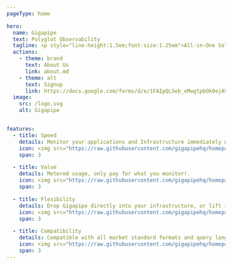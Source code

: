 ```yaml
---
pageType: home

hero:
  name: Gigapipe
  text: Polyglot Observability
  tagline: <p style="line-height:1.5em;font-size:1.25em">All-in-One Solution for your Logs, Metrics, Traces and Profiles</p>
  actions:
    - theme: brand
      text: About Us
      link: about.md
    - theme: alt
      text: Signup
      link: https://docs.google.com/forms/d/e/1FAIpQLSeb_eMwgtpbOk0ejAVW7ihKAzkt0WKnLwCQFyHkIzl5DAU2ig/viewform
  image:
    src: /logo.svg
    alt: Gigapipe    


features:
  - title: Speed
    details: Monitor your applications and Infrastructure immediately with qryn Cloud
    icon: <img src="https://raw.githubusercontent.com/gigapipehq/homepage/refs/heads/main/docs/public/clock.png"/>
    span: 3

  - title: Value
    details: Metered usage, only pay for what you monitor!.
    icon: <img src="https://raw.githubusercontent.com/gigapipehq/homepage/refs/heads/main/docs/public/wallet.png"/>
    span: 3

  - title: Flexibility
    details: Drop Gigapipe directly into your infrastructure, or lift it right out. Just change the host!
    icon: <img src="https://raw.githubusercontent.com/gigapipehq/homepage/refs/heads/main/docs/public/resize.png"/>
    span: 3

  - title: Compatibility
    details: Compatible with all market standard formats and query languages
    icon: <img src="https://raw.githubusercontent.com/gigapipehq/homepage/refs/heads/main/docs/public/cog.png"/>
    span: 3
---
```

